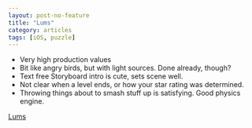 ```yaml
---
layout: post-no-feature
title: "Lums"
category: articles
tags: [iOS, puzzle]
---
```


* Very high production values
* Bit like angry birds, but with light sources. Done already, though?
* Text free Storyboard intro is cute, sets scene well.
* Not clear when a level ends, or how your star rating was determined.
* Throwing things about to smash stuff up is satisfying. Good physics engine.

[Lums](http://www.lumsgame.com/)